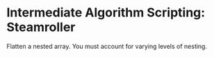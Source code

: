 # Intermediate Algorithm Scripting: Steamroller

Flatten a nested array. You must account for varying levels of nesting.
